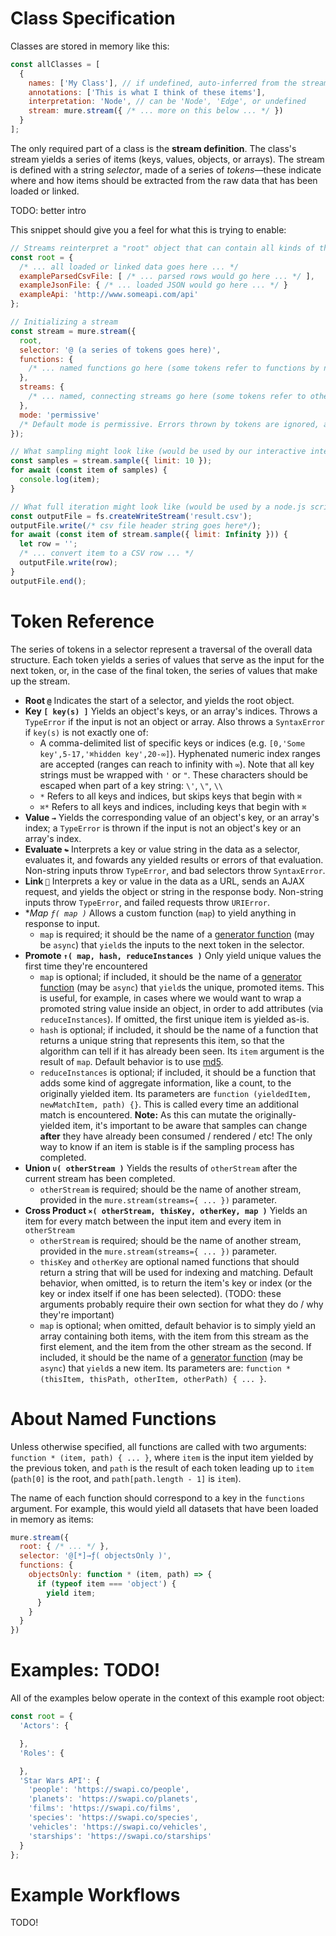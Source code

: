 # Class Specification

Classes are stored in memory like this:
```javascript
const allClasses = [
  {
    names: ['My Class'], // if undefined, auto-inferred from the stream
    annotations: ['This is what I think of these items'],
    interpretation: 'Node', // can be 'Node', 'Edge', or undefined
    stream: mure.stream({ /* ... more on this below ... */ })
  }
];
```

The only required part of a class is the **stream definition**. The class's stream yields a series of items (keys, values, objects, or arrays). The stream is defined with a string _selector_, made of a series of _tokens_—these indicate where and how items should be extracted from the raw data that has been loaded or linked.

TODO: better intro

This snippet should give you a feel for what this is trying to enable:
```javascript
// Streams reinterpret a "root" object that can contain all kinds of things
const root = {
  /* ... all loaded or linked data goes here ... */
  exampleParsedCsvFile: [ /* ... parsed rows would go here ... */ ],
  exampleJsonFile: { /* ... loaded JSON would go here ... */ }
  exampleApi: 'http://www.someapi.com/api'
};

// Initializing a stream
const stream = mure.stream({
  root,
  selector: '@ (a series of tokens goes here)',
  functions: {
    /* ... named functions go here (some tokens refer to functions by name) ... */
  },
  streams: {
    /* ... named, connecting streams go here (some tokens refer to other streams by name) ... */
  },
  mode: 'permissive'
  /* Default mode is permissive. Errors thrown by tokens are ignored, and the stream continues to attempt to extract items. The alternative is 'debug,' where all token errors are thrown, and the stream terminates immediately. */
});

// What sampling might look like (would be used by our interactive interface)
const samples = stream.sample({ limit: 10 });
for await (const item of samples) {
  console.log(item);
}

// What full iteration might look like (would be used by a node.js script)
const outputFile = fs.createWriteStream('result.csv');
outputFile.write(/* csv file header string goes here*/);
for await (const item of stream.sample({ limit: Infinity })) {
  let row = '';
  /* ... convert item to a CSV row ... */
  outputFile.write(row);
}
outputFile.end();
```

# Token Reference
The series of tokens in a selector represent a traversal of the overall data structure. Each token yields a series of values that serve as the input for the next token, or, in the case of the final token, the series of values that make up the stream.

- **Root `@`** Indicates the start of a selector, and yields the root object.
- **Key `[ key(s) ]`** Yields an object's keys, or an array's indices. Throws a `TypeError` if the input is not an object or array. Also throws a `SyntaxError` if `key(s)` is not exactly one of:
  - A comma-delimited list of specific keys or indices (e.g. `[0,'Some key',5-17,'⌘hidden key',20-∞]`). Hyphenated numeric index ranges are accepted (ranges can reach to infinity with `∞`). Note that all key strings must be wrapped with `'` or `"`. These characters should be escaped when part of a key string: `\'`, `\"`, `\\`
  - `*` Refers to all keys and indices, but skips keys that begin with `⌘`
  - `⌘*` Refers to all keys and indices, including keys that begin with `⌘`
- **Value `→`** Yields the corresponding value of an object's key, or an array's index; a `TypeError` is thrown if the input is not an object's key or an array's index.
- **Evaluate `↬`** Interprets a key or value string in the data as a selector, evaluates it, and fowards any yielded results or errors of that evaluation. Non-string inputs throw `TypeError`, and bad selectors throw `SyntaxError`.
- **Link `🔗`** Interprets a key or value in the data as a URL, sends an AJAX request, and yields the object or string in the response body. Non-string inputs throw `TypeError`, and failed requests throw `URIError`.
- **Map `ƒ( map )`* Allows a custom function (`map`) to yield anything in response to input.
  - `map` is required; it should be the name of a [generator function](https://developer.mozilla.org/en-US/docs/Web/JavaScript/Reference/Statements/function*) (may be `async`) that `yield`s the inputs to the next token in the selector.
- **Promote `↑( map, hash, reduceInstances )`** Only yield unique values the first time they're encountered
  - `map` is optional; if included, it should be the name of a [generator function](https://developer.mozilla.org/en-US/docs/Web/JavaScript/Reference/Statements/function*) (may be `async`) that `yield`s the unique, promoted items. This is useful, for example, in cases where we would want to wrap a promoted string value inside an object, in order to add attributes (via `reduceInstances`). If omitted, the first unique item is yielded as-is.
  - `hash` is optional; if included, it should be the name of a function that returns a unique string that represents this item, so that the algorithm can tell if it has already been seen. Its `item` argument is the result of `map`. Default behavior is to use [md5](https://www.npmjs.com/package/blueimp-md5).
  - `reduceInstances` is optional; if included, it should be a function that adds some kind of aggregate information, like a count, to the originally yielded item. Its parameters are `function (yieldedItem, newMatchItem, path) {}`. This is called every time an additional match is encountered. **Note:** As this can mutate the originally-yielded item, it's important to be aware that samples can change **after** they have already been consumed / rendered / etc! The only way to know if an item is stable is if the sampling process has completed.
- **Union `∪( otherStream )`** Yields the results of `otherStream` after the current stream has been completed.
  - `otherStream` is required; should be the name of another stream, provided in the `mure.stream(streams={ ... })` parameter.
- **Cross Product `⨯( otherStream, thisKey, otherKey, map )`** Yields an item for every match between the input item and every item in `otherStream`
  - `otherStream` is required; should be the name of another stream, provided in the `mure.stream(streams={ ... })` parameter.
  - `thisKey` and `otherKey` are optional named functions that should return a string that will be used for indexing and matching. Default behavior, when omitted, is to return the item's key or index (or the key or index itself if one has been selected). (TODO: these arguments probably require their own section for what they do / why they're important)
  - `map` is optional; when omitted, default behavior is to simply yield an array containing both items, with the item from this stream as the first element, and the item from the other stream as the second. If included, it should be the name of a [generator function](https://developer.mozilla.org/en-US/docs/Web/JavaScript/Reference/Statements/function*) (may be `async`) that `yield`s a new item. Its parameters are: `function * (thisItem, thisPath, otherItem, otherPath) { ... }`.

# About Named Functions
Unless otherwise specified, all functions are called with two arguments: `function * (item, path) { ... }`, where `item` is the input item yielded by the previous token, and `path` is the result of each token leading up to `item` (`path[0]` is the root, and `path[path.length - 1]` is `item`).

The name of each function should correspond to a key in the `functions` argument. For example, this would yield all datasets that have been loaded in memory as items:
```javascript
mure.stream({
  root: { /* ... */ },
  selector: '@[*]→ƒ( objectsOnly )',
  functions: {
    objectsOnly: function * (item, path) => {
      if (typeof item === 'object') {
        yield item;
      }
    }
  }
})
```

# Examples: TODO!
All of the examples below operate in the context of this example root object:

```js
const root = {
  'Actors': {

  },
  'Roles': {

  },
  'Star Wars API': {
    'people': 'https://swapi.co/people',
    'planets': 'https://swapi.co/planets',
    'films': 'https://swapi.co/films',
    'species': 'https://swapi.co/species',
    'vehicles': 'https://swapi.co/vehicles',
    'starships': 'https://swapi.co/starships'
  }
};


```

# Example Workflows
TODO!
